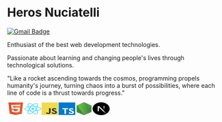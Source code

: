 # Heros Nuciatelli

[![Gmail Badge](https://img.shields.io/badge/herosnuciatelli%40gmail.com-maker?style=flat-square&logo=Gmail&logoColor=%23FFF&labelColor=%23059669&color=%23059669&link=mailto%3Aherosnuciatelli%40gmail.com)](mailto:herosnuciatelli@gmail.com)

Enthusiast of the best web development technologies.

Passionate about learning and changing people's lives through technological solutions.

"Like a rocket ascending towards the cosmos, programming propels humanity's journey, turning chaos into a burst of possibilities, where each line of code is a thrust towards progress."



<img align="center" alt="HTML5" height="30" width="40" src="https://raw.githubusercontent.com/devicons/devicon/master/icons/html5/html5-original.svg"><img align="center" alt="React" height="30" width="40" src="https://raw.githubusercontent.com/devicons/devicon/master/icons/react/react-original.svg"><img align="center" alt="JavaScript" height="30" width="40" src="https://raw.githubusercontent.com/devicons/devicon/master/icons/javascript/javascript-original.svg"><img align="center" alt="TypeScript" height="30" width="40" src="https://raw.githubusercontent.com/devicons/devicon/master/icons/typescript/typescript-original.svg"><img align="center" alt="NodeJS" height="30" width="40" src="https://raw.githubusercontent.com/devicons/devicon/master/icons/nodejs/nodejs-original.svg"><img align="center" alt="NextJs" height="30" width="40" src="https://raw.githubusercontent.com/devicons/devicon/master/icons/nextjs/nextjs-original.svg">

